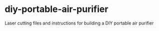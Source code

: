 # diy-portable-air-purifier
Laser cutting files and instructions for building a DIY portable air purifier
